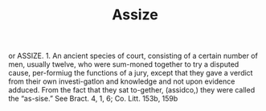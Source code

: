 ---
title: Assize
permalink: "/definitions/assize.html"
body: or ASSIZE. 1. An ancient species of court, consisting of a certain number of
  men, usually twelve, who were sum-moned together to try a disputed cause, per-formiug
  the functions of a jury, except that they gave a verdict from their own investi-gatlon
  and knowledge and not upon evidence adduced. From the fact that they sat to-gether,
  (assidco,) they were called the “as-sise.” See Bract. 4, 1, 6; Co. Litt. 153b, 159b
published_at: '2018-07-07'
layout: post
---